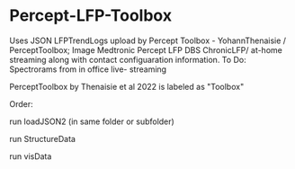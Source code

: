 # Percept-LFP-Toolbox
Uses JSON LFPTrendLogs upload by Percept Toolbox - YohannThenaisie / PerceptToolbox; Image Medtronic Percept LFP DBS ChronicLFP/ at-home streaming along with contact configuaration information. To Do: Spectrorams from in office live- streaming


PerceptToolbox by Thenaisie et al 2022 is labeled as "Toolbox"

Order:


run loadJSON2 (in same folder or subfolder)

run StructureData

run visData
